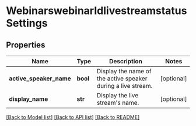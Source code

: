 # WebinarswebinarIdlivestreamstatusSettings

## Properties
Name | Type | Description | Notes
------------ | ------------- | ------------- | -------------
**active_speaker_name** | **bool** | Display the name of the active speaker during a live stream. | [optional] 
**display_name** | **str** | Display the live stream&#x27;s name. | [optional] 

[[Back to Model list]](../README.md#documentation-for-models) [[Back to API list]](../README.md#documentation-for-api-endpoints) [[Back to README]](../README.md)

